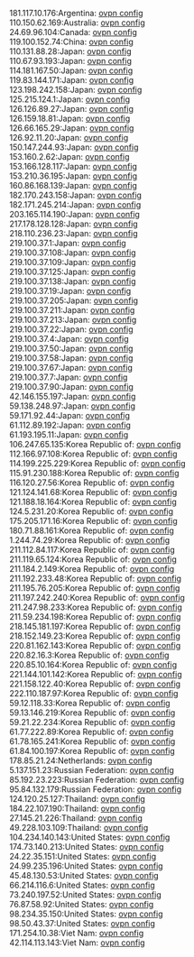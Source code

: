 181.117.10.176:Argentina: [ovpn config](vpn/181_117_10_176.ovpn)  
110.150.62.169:Australia: [ovpn config](vpn/110_150_62_169.ovpn)  
24.69.96.104:Canada: [ovpn config](vpn/24_69_96_104.ovpn)  
119.100.152.74:China: [ovpn config](vpn/119_100_152_74.ovpn)  
110.131.88.28:Japan: [ovpn config](vpn/110_131_88_28.ovpn)  
110.67.93.193:Japan: [ovpn config](vpn/110_67_93_193.ovpn)  
114.181.167.50:Japan: [ovpn config](vpn/114_181_167_50.ovpn)  
119.83.144.171:Japan: [ovpn config](vpn/119_83_144_171.ovpn)  
123.198.242.158:Japan: [ovpn config](vpn/123_198_242_158.ovpn)  
125.215.124.1:Japan: [ovpn config](vpn/125_215_124_1.ovpn)  
126.126.89.27:Japan: [ovpn config](vpn/126_126_89_27.ovpn)  
126.159.18.81:Japan: [ovpn config](vpn/126_159_18_81.ovpn)  
126.66.165.29:Japan: [ovpn config](vpn/126_66_165_29.ovpn)  
126.92.11.20:Japan: [ovpn config](vpn/126_92_11_20.ovpn)  
150.147.244.93:Japan: [ovpn config](vpn/150_147_244_93.ovpn)  
153.160.2.62:Japan: [ovpn config](vpn/153_160_2_62.ovpn)  
153.166.128.117:Japan: [ovpn config](vpn/153_166_128_117.ovpn)  
153.210.36.195:Japan: [ovpn config](vpn/153_210_36_195.ovpn)  
160.86.168.139:Japan: [ovpn config](vpn/160_86_168_139.ovpn)  
182.170.243.158:Japan: [ovpn config](vpn/182_170_243_158.ovpn)  
182.171.245.214:Japan: [ovpn config](vpn/182_171_245_214.ovpn)  
203.165.114.190:Japan: [ovpn config](vpn/203_165_114_190.ovpn)  
217.178.128.128:Japan: [ovpn config](vpn/217_178_128_128.ovpn)  
218.110.236.23:Japan: [ovpn config](vpn/218_110_236_23.ovpn)  
219.100.37.1:Japan: [ovpn config](vpn/219_100_37_1.ovpn)  
219.100.37.108:Japan: [ovpn config](vpn/219_100_37_108.ovpn)  
219.100.37.109:Japan: [ovpn config](vpn/219_100_37_109.ovpn)  
219.100.37.125:Japan: [ovpn config](vpn/219_100_37_125.ovpn)  
219.100.37.138:Japan: [ovpn config](vpn/219_100_37_138.ovpn)  
219.100.37.19:Japan: [ovpn config](vpn/219_100_37_19.ovpn)  
219.100.37.205:Japan: [ovpn config](vpn/219_100_37_205.ovpn)  
219.100.37.211:Japan: [ovpn config](vpn/219_100_37_211.ovpn)  
219.100.37.213:Japan: [ovpn config](vpn/219_100_37_213.ovpn)  
219.100.37.22:Japan: [ovpn config](vpn/219_100_37_22.ovpn)  
219.100.37.4:Japan: [ovpn config](vpn/219_100_37_4.ovpn)  
219.100.37.50:Japan: [ovpn config](vpn/219_100_37_50.ovpn)  
219.100.37.58:Japan: [ovpn config](vpn/219_100_37_58.ovpn)  
219.100.37.67:Japan: [ovpn config](vpn/219_100_37_67.ovpn)  
219.100.37.7:Japan: [ovpn config](vpn/219_100_37_7.ovpn)  
219.100.37.90:Japan: [ovpn config](vpn/219_100_37_90.ovpn)  
42.146.155.197:Japan: [ovpn config](vpn/42_146_155_197.ovpn)  
59.138.248.97:Japan: [ovpn config](vpn/59_138_248_97.ovpn)  
59.171.92.44:Japan: [ovpn config](vpn/59_171_92_44.ovpn)  
61.112.89.192:Japan: [ovpn config](vpn/61_112_89_192.ovpn)  
61.193.195.11:Japan: [ovpn config](vpn/61_193_195_11.ovpn)  
106.247.65.135:Korea Republic of: [ovpn config](vpn/106_247_65_135.ovpn)  
112.166.97.108:Korea Republic of: [ovpn config](vpn/112_166_97_108.ovpn)  
114.199.225.229:Korea Republic of: [ovpn config](vpn/114_199_225_229.ovpn)  
115.91.230.188:Korea Republic of: [ovpn config](vpn/115_91_230_188.ovpn)  
116.120.27.56:Korea Republic of: [ovpn config](vpn/116_120_27_56.ovpn)  
121.124.141.68:Korea Republic of: [ovpn config](vpn/121_124_141_68.ovpn)  
121.188.18.164:Korea Republic of: [ovpn config](vpn/121_188_18_164.ovpn)  
124.5.231.20:Korea Republic of: [ovpn config](vpn/124_5_231_20.ovpn)  
175.205.171.16:Korea Republic of: [ovpn config](vpn/175_205_171_16.ovpn)  
180.71.88.161:Korea Republic of: [ovpn config](vpn/180_71_88_161.ovpn)  
1.244.74.29:Korea Republic of: [ovpn config](vpn/1_244_74_29.ovpn)  
211.112.84.117:Korea Republic of: [ovpn config](vpn/211_112_84_117.ovpn)  
211.119.65.124:Korea Republic of: [ovpn config](vpn/211_119_65_124.ovpn)  
211.184.2.149:Korea Republic of: [ovpn config](vpn/211_184_2_149.ovpn)  
211.192.233.48:Korea Republic of: [ovpn config](vpn/211_192_233_48.ovpn)  
211.195.76.205:Korea Republic of: [ovpn config](vpn/211_195_76_205.ovpn)  
211.197.242.240:Korea Republic of: [ovpn config](vpn/211_197_242_240.ovpn)  
211.247.98.233:Korea Republic of: [ovpn config](vpn/211_247_98_233.ovpn)  
211.59.234.198:Korea Republic of: [ovpn config](vpn/211_59_234_198.ovpn)  
218.145.181.197:Korea Republic of: [ovpn config](vpn/218_145_181_197.ovpn)  
218.152.149.23:Korea Republic of: [ovpn config](vpn/218_152_149_23.ovpn)  
220.81.162.143:Korea Republic of: [ovpn config](vpn/220_81_162_143.ovpn)  
220.82.16.3:Korea Republic of: [ovpn config](vpn/220_82_16_3.ovpn)  
220.85.10.164:Korea Republic of: [ovpn config](vpn/220_85_10_164.ovpn)  
221.144.101.142:Korea Republic of: [ovpn config](vpn/221_144_101_142.ovpn)  
221.158.122.40:Korea Republic of: [ovpn config](vpn/221_158_122_40.ovpn)  
222.110.187.97:Korea Republic of: [ovpn config](vpn/222_110_187_97.ovpn)  
59.12.118.33:Korea Republic of: [ovpn config](vpn/59_12_118_33.ovpn)  
59.13.146.219:Korea Republic of: [ovpn config](vpn/59_13_146_219.ovpn)  
59.21.22.234:Korea Republic of: [ovpn config](vpn/59_21_22_234.ovpn)  
61.77.222.89:Korea Republic of: [ovpn config](vpn/61_77_222_89.ovpn)  
61.78.165.241:Korea Republic of: [ovpn config](vpn/61_78_165_241.ovpn)  
61.84.100.197:Korea Republic of: [ovpn config](vpn/61_84_100_197.ovpn)  
178.85.21.24:Netherlands: [ovpn config](vpn/178_85_21_24.ovpn)  
5.137.151.23:Russian Federation: [ovpn config](vpn/5_137_151_23.ovpn)  
85.192.23.223:Russian Federation: [ovpn config](vpn/85_192_23_223.ovpn)  
95.84.132.179:Russian Federation: [ovpn config](vpn/95_84_132_179.ovpn)  
124.120.25.127:Thailand: [ovpn config](vpn/124_120_25_127.ovpn)  
184.22.107.190:Thailand: [ovpn config](vpn/184_22_107_190.ovpn)  
27.145.21.226:Thailand: [ovpn config](vpn/27_145_21_226.ovpn)  
49.228.103.109:Thailand: [ovpn config](vpn/49_228_103_109.ovpn)  
104.234.140.143:United States: [ovpn config](vpn/104_234_140_143.ovpn)  
174.73.140.213:United States: [ovpn config](vpn/174_73_140_213.ovpn)  
24.22.35.151:United States: [ovpn config](vpn/24_22_35_151.ovpn)  
24.99.235.196:United States: [ovpn config](vpn/24_99_235_196.ovpn)  
45.48.130.53:United States: [ovpn config](vpn/45_48_130_53.ovpn)  
66.214.116.6:United States: [ovpn config](vpn/66_214_116_6.ovpn)  
73.240.197.52:United States: [ovpn config](vpn/73_240_197_52.ovpn)  
76.87.58.92:United States: [ovpn config](vpn/76_87_58_92.ovpn)  
98.234.35.150:United States: [ovpn config](vpn/98_234_35_150.ovpn)  
98.50.43.37:United States: [ovpn config](vpn/98_50_43_37.ovpn)  
171.254.10.38:Viet Nam: [ovpn config](vpn/171_254_10_38.ovpn)  
42.114.113.143:Viet Nam: [ovpn config](vpn/42_114_113_143.ovpn)  
